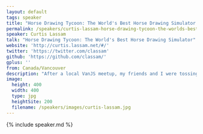 ```yaml
---
layout: default
tags: speaker
title: "Horse Drawing Tycoon: The World's Best Horse Drawing Simulator – Curtis Lassam"
permalink: /speakers/curtis-lassam-horse-drawing-tycoon-the-worlds-best-horse-drawing-simulator.html
speaker: Curtis Lassam
talk: "Horse Drawing Tycoon: The World's Best Horse Drawing Simulator"
website: 'http://curtis.lassam.net/#/'
twitter: 'https://twitter.com/classam'
github: 'https://github.com/classam/'
gplus: ''
from: Canada/Vancouver
description: "After a local VanJS meetup, my friends and I were tossing around project ideas. Someone referenced a website that would procedurally generate terrible ideas for video games. \"A tycoon game where you draw horses indefinitely\". \n\nWhat a wonderful, terrible, awful idea for a game. \n\nIn this presentation, we go through the 1000 lines of Javascript and two weeks of drunken after-work coding required to produce the world's only horse drawing tycoon simulator, with Canvas, Twitter integration, the legendary HorseHash™ algorithm, HorseCurrency™, and HorseStamps®!\n\nYou'll pay for the whole seat but you'll only need the edge. "
image:
  height: 400
  width: 400
  type: jpg
  heightSite: 200
  filename: /speakers/images/curtis-lassam.jpg
---
```


{% include speaker.md %}
